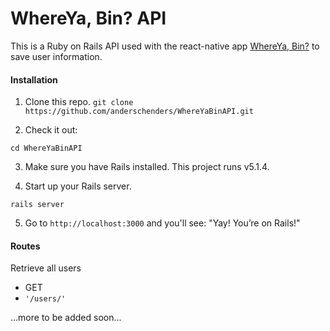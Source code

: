 # WhereYa, Bin? API

This is a Ruby on Rails API used with the react-native app [WhereYa, Bin?](https://github.com/anderschenders/WhereYaBin) to save user information.

#### Installation

1. Clone this repo.
```git clone https://github.com/anderschenders/WhereYaBinAPI.git```

2. Check it out:
```
cd WhereYaBinAPI
```

3. Make sure you have Rails installed. This project runs v5.1.4.

4. Start up your Rails server. 
```
rails server 
```
5. Go to ```http://localhost:3000``` and you'll see: "Yay! You’re on Rails!"

#### Routes 

Retrieve all users 
* GET
* ```'/users/'```

...more to be added soon...
